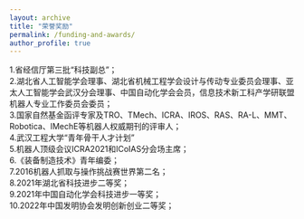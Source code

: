 ```yaml
---
layout: archive
title: "荣誉奖励"
permalink: /funding-and-awards/
author_profile: true
---
```


1.省经信厅第三批“科技副总”；<br>
2.湖北省人工智能学会理事、湖北省机械工程学会设计与传动专业委员会理事、亚太人工智能学会武汉分会理事、中国自动化学会会员，信息技术新工科产学研联盟机器人专业工作委员会委员；<br>
3.国家自然基金函评专家及TRO、TMech、ICRA、IROS、RAS、RA-L、MMT、Robotica、IMechE等机器人权威期刊的评审人；<br>
4.武汉工程大学“青年骨干人才计划”<br>
5.机器人顶级会议ICRA2021和ICoIAS分会场主席；<br>
6.《装备制造技术》青年编委；<br>
7.2016机器人抓取与操作挑战赛世界第二名；<br>
8.2021年湖北省科技进步二等奖；<br>
9.2021年中国自动化学会科技进步一等奖；<br>
10.2022年中国发明协会发明创新创业二等奖；<br>

